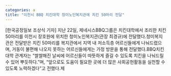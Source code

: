 ```yaml
---
categories: a
title: "이천시 BBQ 치킨대학 청미노인복지관에 치킨 50마리 전달"
---
```

[한국공정일보 조상식 기자] 지난 22일, 제네시스BBQ그룹은 치킨대학에서 조리한 치킨 50마리를 이천시 장호원에 위치한 청미노인복지관(관장 최경규)에 전달했다.청미복지관은 전달받은 치킨 50마리를 복지관에서 지역 내 저소득층 어르신들에게 나눠드렸으며, 거동이 불편해 나오지 못하는 어르신들에게는 가정 방문을 통해 전달했다.BBQ치킨대학 관계자는 “쌀쌀해진 날씨에 어르신들이 따뜻하게 즐길 수 있도록 치킨을 나눠드릴 수 있어 뿌듯하다.”며, “앞으로도 도움이 필요한 곳에 더 많은 사회공헌활동을 실천할 수 있도록 노력하겠다”고 전했다.제